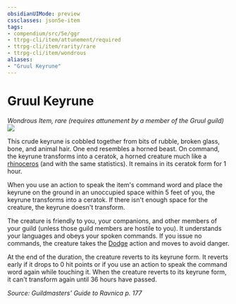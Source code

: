 ```yaml
---
obsidianUIMode: preview
cssclasses: json5e-item
tags:
- compendium/src/5e/ggr
- ttrpg-cli/item/attunement/required
- ttrpg-cli/item/rarity/rare
- ttrpg-cli/item/wondrous
aliases: 
- "Gruul Keyrune"
---
```

# Gruul Keyrune
*Wondrous Item, rare (requires attunement by a member of the Gruul guild)*  
![](/3-Mechanics/CLI/items/img/gruul-keyrune.webp#right)  


This crude keyrune is cobbled together from bits of rubble, broken glass, bone, and animal hair. One end resembles a horned beast. On command, the keyrune transforms into a ceratok, a horned creature much like a [rhinoceros](/3-Mechanics/CLI/bestiary/beast/rhinoceros.md) (and with the same statistics). It remains in its ceratok form for 1 hour.

When you use an action to speak the item's command word and place the keyrune on the ground in an unoccupied space within 5 feet of you, the keyrune transforms into a ceratok. If there isn't enough space for the creature, the keyrune doesn't transform.

The creature is friendly to you, your companions, and other members of your guild (unless those guild members are hostile to you). It understands your languages and obeys your spoken commands. If you issue no commands, the creature takes the [Dodge](/3-Mechanics/CLI/rules/actions.md#Dodge) action and moves to avoid danger.

At the end of the duration, the creature reverts to its keyrune form. It reverts early if it drops to 0 hit points or if you use an action to speak the command word again while touching it. When the creature reverts to its keyrune form, it can't transform again until 36 hours have passed.

*Source: Guildmasters' Guide to Ravnica p. 177*